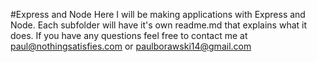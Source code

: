 #Express and Node
Here I will be making applications with Express and Node.
Each subfolder will have it's own readme.md that explains what it does.
If you have any questions feel free to contact me at paul@nothingsatisfies.com or paulborawski14@gmail.com
